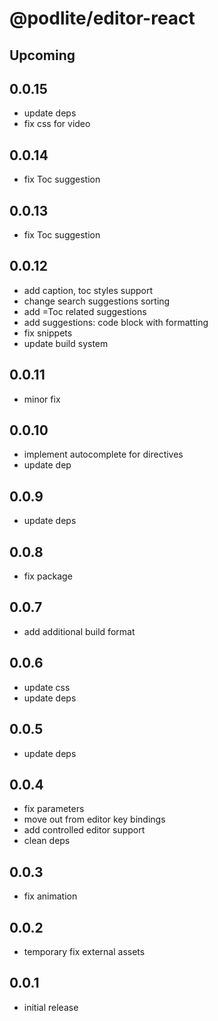 # @podlite/editor-react

## Upcoming
## 0.0.15
- update deps
- fix css for video
## 0.0.14
- fix Toc suggestion
## 0.0.13
- fix Toc suggestion
## 0.0.12
- add caption, toc styles support
- change search suggestions sorting
- add =Toc related suggestions
- add suggestions: code block with formatting
- fix snippets
- update build system
## 0.0.11
- minor fix
## 0.0.10
- implement autocomplete for directives
- update dep
## 0.0.9
- update deps
## 0.0.8
- fix package
## 0.0.7
- add additional build format

## 0.0.6
- update css
- update deps

## 0.0.5
- update deps

## 0.0.4
- fix parameters
- move out from editor key bindings
- add controlled editor support
- clean deps

## 0.0.3
- fix animation
## 0.0.2
- temporary fix external assets
## 0.0.1
- initial release